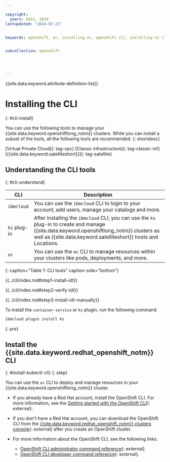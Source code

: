 ```yaml
---

copyright: 
  years: 2014, 2024
lastupdated: "2024-02-22"


keywords: openshift, oc, installing oc, openshift cli, installing oc cli


subcollection: openshift

 


---
```



{{site.data.keyword.attribute-definition-list}}

# Installing the CLI
{: #cli-install}


You can use the following tools to manage your {{site.data.keyword.openshiftlong_notm}} clusters. While you can install a subset of the tools, all the following tools are recommended.
{: shortdesc}


[Virtual Private Cloud]{: tag-vpc} [Classic infrastructure]{: tag-classic-inf} [{{site.data.keyword.satelliteshort}}]{: tag-satellite}


## Understanding the CLI tools
{: #cli-understand}

| CLI | Description |
| --- | --- |
| `ibmcloud` | You can use the `ibmcloud` CLI to login to your account, add users, manage your catalogs and more. |
| `ks` plug-in | After installing the `ibmcloud` CLI, you can use the `ks` plug-in to create and manage {{site.data.keyword.openshiftlong_notm}} clusters as well as {{site.data.keyword.satelliteshort}} hosts and Locations. |
| `oc` | You can use the `oc` CLI to manage resources within your clusters like pods, deployments, and more. |
{: caption="Table 1: CLI tools" caption-side="bottom"}


{{../cli/index.md#step1-install-idt}}

{{../cli/index.md#step2-verify-idt}}

{{../cli/index.md#step3-install-idt-manually}}

To install the `container-service` or `ks` plugin, run the following command.

```sh
ibmcloud plugin install ks
```
{: pre}


## Install the {{site.data.keyword.redhat_openshift_notm}} CLI
{: #install-kubectl-cli}
{: step}

You can use the `oc` CLI to deploy and manage resources in your {{site.data.keyword.openshiftlong_notm}} cluster.




- If you already have a Red Hat account, install the OpenShift CLI. For more information, see the [Getting started with the OpenShift CLI](https://docs.openshift.com/container-platform/4.11/cli_reference/openshift_cli/getting-started-cli.html){: external}.

- If you don't have a Red Hat account, you can download the OpenShift CLI from the [{{site.data.keyword.redhat_openshift_notm}} clusters console](https://cloud.ibm.com/kubernetes/clusters?platformType=openshift){: external} after you create an OpenShift cluster.

- For more information about the OpenShift CLI, see the following links.
    - [OpenShift CLI administrator command reference](https://docs.openshift.com/container-platform/4.11/cli_reference/openshift_cli/administrator-cli-commands.html){: external}.
    - [OpenShift CLI developer command reference](https://docs.openshift.com/container-platform/4.11/cli_reference/openshift_cli/developer-cli-commands.html){: external}.






